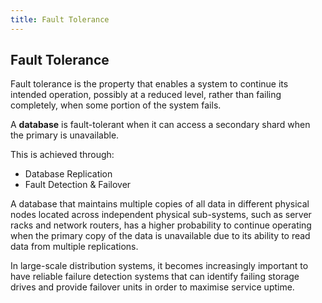 ```yaml
---
title: Fault Tolerance
---
```

## Fault Tolerance

Fault tolerance is the property that enables a system to continue its intended operation, possibly at a reduced level, rather than failing completely, when some portion of the system fails.

A **database** is fault-tolerant when it can access a secondary shard when the primary is unavailable. 

This is achieved through:

* Database Replication
* Fault Detection & Failover

A database that maintains multiple copies of all data in different physical nodes located across independent physical sub-systems, such as server racks and network routers, has a higher probability to continue operating when the primary copy of the data is unavailable due to its ability to read data from multiple replications.

In large-scale distribution systems, it becomes increasingly important to have reliable failure detection systems that can identify failing storage drives and provide failover units in order to maximise service uptime.


